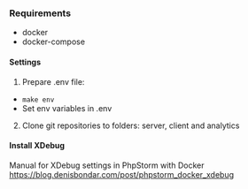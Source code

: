 ### Requirements
* docker
* docker-compose

#### Settings
1. Prepare .env file:
- ```make env```
- Set env variables in .env

2. Clone git repositories to folders: server, client and analytics

#### Install XDebug
Manual for XDebug settings in PhpStorm with Docker https://blog.denisbondar.com/post/phpstorm_docker_xdebug